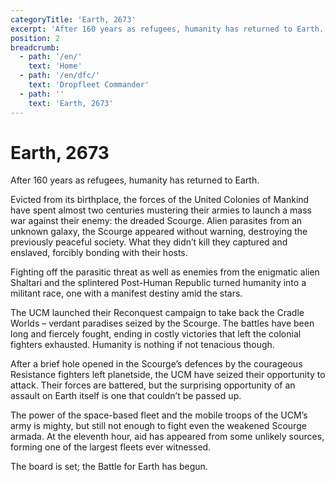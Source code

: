 ```yaml
---
categoryTitle: 'Earth, 2673'
excerpt: 'After 160 years as refugees, humanity has returned to Earth.'
position: 2
breadcrumb:
  - path: '/en/'
    text: 'Home'
  - path: '/en/dfc/'
    text: 'Dropfleet Commander'
  - path: ''
    text: 'Earth, 2673'
---
```


# Earth, 2673

After 160 years as refugees, humanity has returned to Earth.

Evicted from its birthplace, the forces of the United Colonies of Mankind have spent almost two centuries mustering their armies to launch a mass war against their enemy: the dreaded Scourge. Alien parasites from an unknown galaxy, the Scourge appeared without warning, destroying the previously peaceful society. What they didn’t kill they captured and enslaved, forcibly bonding with their hosts.

Fighting off the parasitic threat as well as enemies from the enigmatic alien Shaltari and the splintered Post-Human Republic turned humanity into a militant race, one with a manifest destiny amid the stars.

The UCM launched their Reconquest campaign to take back the Cradle Worlds – verdant paradises seized by the Scourge. The battles have been long and fiercely fought, ending in costly victories that left the colonial fighters exhausted. Humanity is nothing if not tenacious though.

After a brief hole opened in the Scourge’s defences by the courageous Resistance fighters left planetside, the UCM have seized their opportunity to attack. Their forces are battered, but the surprising opportunity of an assault on Earth itself is one that couldn’t be passed up.

The power of the space-based fleet and the mobile troops of the UCM’s army is mighty, but still not enough to fight even the weakened Scourge armada. At the eleventh hour, aid has appeared from some unlikely sources, forming one of the largest fleets ever witnessed.

The board is set; the Battle for Earth has begun.
